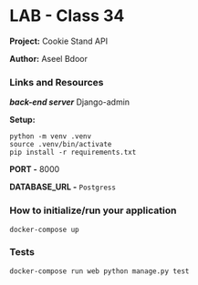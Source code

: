 # LAB - Class 34
**Project:** Cookie Stand API

**Author:** Aseel Bdoor

### Links and Resources
***back-end server*** Django-admin

**Setup:**
```
python -m venv .venv
source .venv/bin/activate
pip install -r requirements.txt
```

**PORT -** 8000

**DATABASE_URL -** `Postgress`

### How to initialize/run your application
`docker-compose up`

### Tests
`docker-compose run web python manage.py test`
